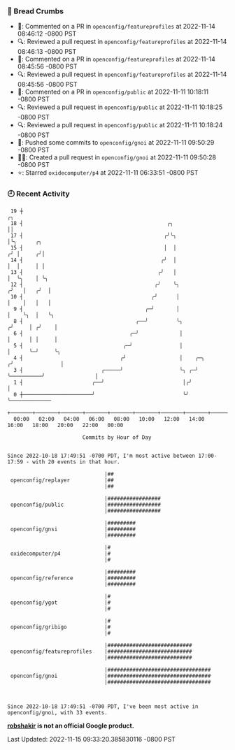 ### 🍞 Bread Crumbs

 * 💬: Commented on a PR in  `openconfig/featureprofiles` at 2022-11-14 08:46:12 -0800 PST
 * 🔍: Reviewed a pull request in  `openconfig/featureprofiles` at 2022-11-14 08:46:13 -0800 PST
 * 💬: Commented on a PR in  `openconfig/featureprofiles` at 2022-11-14 08:45:56 -0800 PST
 * 🔍: Reviewed a pull request in  `openconfig/featureprofiles` at 2022-11-14 08:45:56 -0800 PST
 * 💬: Commented on a PR in  `openconfig/public` at 2022-11-11 10:18:11 -0800 PST
 * 🔍: Reviewed a pull request in  `openconfig/public` at 2022-11-11 10:18:25 -0800 PST
 * 🔍: Reviewed a pull request in  `openconfig/public` at 2022-11-11 10:18:24 -0800 PST
 * 🚢: Pushed some commits to `openconfig/gnoi` at 2022-11-11 09:50:29 -0800 PST
 * ✍🏼: Created a pull request in `openconfig/gnoi` at 2022-11-11 09:50:28 -0800 PST
 * ⭐️: Starred `oxidecomputer/p4` at 2022-11-11 06:33:51 -0800 PST

### 🕘 Recent Activity
```
 19 ┼                                                                        ╭╮
 18 ┤                                              ╭╮                        ││
 17 ┤                                             ╭╯╰╮                       │╰╮      ╭╮
 15 ┤                                             │  │                      ╭╯ │     ╭╯│
 14 ┤                                            ╭╯  │                      │  │     │ │
 13 ┤                                           ╭╯   │                      │  ╰╮    │ ╰╮
 12 ┤                                          ╭╯    ╰╮                    ╭╯   │   ╭╯  │
 10 ┤                                         ╭╯      │                    │    │   │   │
  9 ┤                                       ╭─╯       │                    │    ╰╮  │   ╰╮
  8 ┤                                    ╭──╯         ╰╮                  ╭╯     │ ╭╯    │
  6 ┤                                  ╭─╯             │                  │      │ │     │
  5 ┤                                ╭─╯               │                  │      ╰─╯     ╰╮
  4 ┤                               ╭╯                 │    ╭─╮          ╭╯               │
  3 ┤                         ╭─────╯                  ╰╮ ╭─╯ ╰──────────╯                │
  1 ┤                      ╭──╯                         │╭╯                               │
  0 ┼──────────────────────╯                            ╰╯                                ╰─────────────
    +───────+───────+───────+───────+───────+───────+───────+───────+───────+───────+───────+───────+────
  00:00   02:00   04:00   06:00   08:00   10:00   12:00   14:00   16:00   18:00   20:00   22:00   00:00   

						Commits by Hour of Day


Since 2022-10-18 17:49:51 -0700 PDT, I'm most active between 17:00-17:59 - with 20 events in that hour.

```



```
                               |##
 openconfig/replayer           |##
                               |##

                               |#################
 openconfig/public             |#################
                               |#################

                               |#########
 openconfig/gnsi               |#########
                               |#########

                               |#
 oxidecomputer/p4              |#
                               |#

                               |#########
 openconfig/reference          |#########
                               |#########

                               |#
 openconfig/ygot               |#
                               |#

                               |#
 openconfig/gribigo            |#
                               |#

                               |###########################
 openconfig/featureprofiles    |###########################
                               |###########################

                               |#################################
 openconfig/gnoi               |#################################
                               |#################################



Since 2022-10-18 17:49:51 -0700 PDT, I've been most active in openconfig/gnoi, with 33 events.

```
**[robshakir](mailto:robjs@google.com) is not an official Google product.**  


Last Updated: 2022-11-15 09:33:20.385830116 -0800 PST

